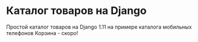 # Каталог товаров на Django
Простой каталог товаров на Django 1.11 на примере каталога мобильных телефонов
Корзина - скоро!
